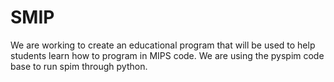 # SMIP

We are working to create an educational program that will be used to help students learn how to program in MIPS code. We are using the pyspim code base to run spim through python.